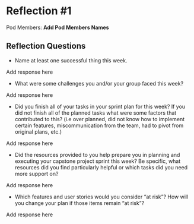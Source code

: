# Reflection #1

Pod Members: **Add Pod Members Names**

## Reflection Questions

* Name at least one successful thing this week.

 Add response here

* What were some challenges you and/or your group faced this week?

 Add response here

* Did you finish all of your tasks in your sprint plan for this week? If you did not finish all of the planned tasks what were some factors that contributed to this?  (i.e over planned, did not know how to implement certain features, miscommunication from the team, had to pivot from original plans, etc.)

 Add response here

* Did the resources provided to you help prepare you in planning and executing your capstone project sprint this week? Be specific, what resources did you find particularly helpful or which tasks did you need more support on?

 Add response here

* Which features and user stories would you consider “at risk”? How will you change your plan if those items remain “at risk”?

 Add response here
